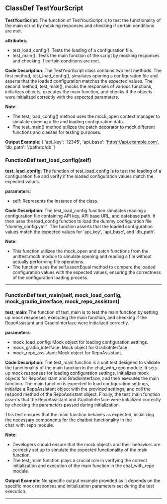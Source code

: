 ## ClassDef TestYourScript
**TestYourScript**: The function of TestYourScript is to test the functionality of the main script by mocking responses and checking if certain conditions are met.

**attributes**:
- test_load_config(): Tests the loading of a configuration file.
- test_main(): Tests the main function of the script by mocking responses and checking if certain conditions are met.

**Code Description**:
The TestYourScript class contains two test methods. The first method, test_load_config(), simulates opening a configuration file and asserts that the loaded configuration matches the expected values. The second method, test_main(), mocks the responses of various functions, initializes objects, executes the main function, and checks if the objects were initialized correctly with the expected parameters.

**Note**:
- The test_load_config() method uses the mock_open context manager to simulate opening a file and loading configuration data.
- The test_main() method utilizes the patch decorator to mock different functions and classes for testing purposes.

**Output Example**:
{
    'api_key': '12345',
    'api_base': 'https://api.example.com',
    'db_path': '/path/to/db'
}
### FunctionDef test_load_config(self)
**test_load_config**: The function of test_load_config is to test the loading of a configuration file and verify if the loaded configuration values match the expected values.

**parameters**:
- self: Represents the instance of the class.
  
**Code Description**:
The test_load_config function simulates reading a configuration file containing API key, API base URL, and database path. It then uses the load_config function to load the dummy configuration file "dummy_config.yml". The function asserts that the loaded configuration values match the expected values for 'api_key', 'api_base', and 'db_path'.

**Note**:
- This function utilizes the mock_open and patch functions from the unittest.mock module to simulate opening and reading a file without actually performing file operations.
- The function uses the self.assertEqual method to compare the loaded configuration values with the expected values, ensuring the correctness of the configuration loading process.
***
### FunctionDef test_main(self, mock_load_config, mock_gradio_interface, mock_repo_assistant)
**test_main**: The function of test_main is to test the main function by setting up mock responses, executing the main function, and checking if the RepoAssistant and GradioInterface were initialized correctly.

**parameters**:
- mock_load_config: Mock object for loading configuration settings.
- mock_gradio_interface: Mock object for GradioInterface.
- mock_repo_assistant: Mock object for RepoAssistant.

**Code Description**:
The test_main function is a unit test designed to validate the functionality of the main function in the chat_with_repo module. It sets up mock responses for loading configuration settings, initializes mock objects for RepoAssistant and GradioInterface, and then executes the main function. The main function is expected to load configuration settings, initialize a RepoAssistant object with the provided settings, and call the respond method of the RepoAssistant object. Finally, the test_main function asserts that the RepoAssistant and GradioInterface were initialized correctly by checking the parameters passed during initialization.

This test ensures that the main function behaves as expected, initializing the necessary components for the chatbot functionality in the chat_with_repo module.

**Note**:
- Developers should ensure that the mock objects and their behaviors are correctly set up to simulate the expected functionality of the main function.
- The test_main function plays a crucial role in verifying the correct initialization and execution of the main function in the chat_with_repo module.

**Output Example**: 
No specific output example provided as it depends on the specific mock responses and initialization parameters set during the test execution.
***
